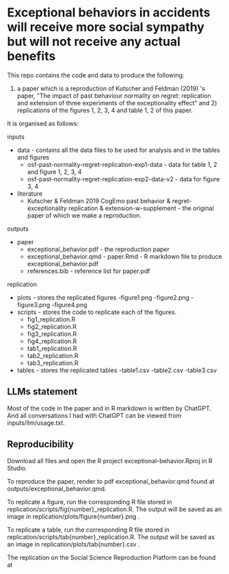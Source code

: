 # Exceptional behaviors in accidents will receive more social sympathy but will not receive any actual benefits

This repo contains the code and data to produce the following:

1) a paper which is a reproduction of Kutscher and Feldman (2019) 's paper, "The impact of past behaviour normality on regret: replication and extension of three experiments of the exceptionality effect" and 2) replications of the figures 1, 2, 3, 4 and table 1, 2 of this paper.

It is organised as follows:

inputs
- data - contains all the data files to be used for analysis and in the tables and figures
  - osf-past-normality-regret-replication-exp1-data - data for table 1, 2 and figure 1, 2, 3, 4
  - osf-past-normality-regret-replication-exp2-data-v2 - data for figure 3, 4
- literature
  - Kutscher &amp; Feldman 2019 CogEmo past behavior &amp; regret-exceptionality replication &amp; extension-w-supplement - the original paper of which we make a reproduction.
  
outputs

- paper
  - exceptional_behavior.pdf - the reproduction paper
  - exceptional_behavior.qmd - paper.Rmd - R markdown file to produce exceptional_behavior.pdf
  - references.bib - reference list for paper.pdf
  
replication

- plots - stores the replicated figures
  -figure1.png
  -figure2.png
  -figure3.png
  -figure4.png
- scripts - stores the code to replicate each of the figures.
  - fig1_replication.R
  - fig2_replication.R
  - fig3_replication.R
  - fig4_replication.R
  - tab1_replication.R
  - tab2_replication.R
  - tab3_replication.R
- tables - stores the replicated tables
  -table1.csv
  -table2.csv
  -table3.csv
  
## LLMs statement

Most of the code in the paper and in R markdown is written by ChatGPT. And all conversations I had with ChatGPT can be viewed from inputs/llm/usage.txt.
  
## Reproducibility

Download all files and open the R project exceptional-behavior.Rproj in R Studio.

To reproduce the paper, render to pdf exceptional_behavior.qmd found at outputs/exceptional_behavior.qmd.

To replicate a figure, run the corresponding R file stored in replication/scripts/fig{number}_replication.R. The output will be saved as an image in replication/plots/figure{number}.png .

To replicate a table, run the corresponding R file stored in replication/scripts/tab{number}_replication.R. The output will be saved as an image in replication/plots/tab{number}.csv .

The replication on the Social Science Reproduction Platform can be found at